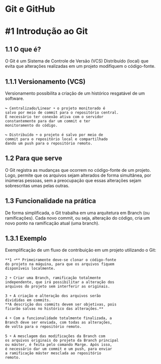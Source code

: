 # Git e GitHub

# #1 Introdução ao Git

## 1.1 O que é?
O Git é um Sistema de Controle de Versão (VCS)
Distribuído (local) que evita que alterações realizadas
em um projeto modifiquem o código-fonte.

## 1.1.1 Versionamento (VCS)
Versionamento possibilita a criação de um histórico
resgatável de um software.
```
↪ Centralizado/Linear ￫ o projeto monitorado é
salvo por meio de commit para o repositório central.
É necessário ter conexão ativa com o servidor
constantemente para dar um commit e ter
monitoramento do código.
```
```
↪ Distribuído ￫ o projeto é salvo por meio de
commit para o repositório local e compartilhado
dando um push para o repositório remoto.
```

## 1.2 Para que serve
O Git registra as mudanças que ocorrem no código-fonte
de um projeto. Logo, permite que os arquivos sejam
alterados de forma simultânea, por inúmeras pessoas,
sem a preocupação que essas alterações sejam
sobrescritas umas pelas outras.

## 1.3 Funcionalidade na prática
De forma simplificada, o Git trabalha em uma
arquitetura em Branch (ou ramificações). Cada novo
commit, ou seja, alteração do código, cria um novo
ponto na ramificação atual (uma branch).

## 1.3.1 Exemplo
Exemplificação de um fluxo de contribuição em um
projeto utilizando o Git:

```
**1 ￫** Primeiramente deve-se clonar o código-fonte
do projeto na máquina, para que os arquivos fiquem
disponíveis localmente.
```
```
2 ￫ Criar uma Branch, ramificação totalmente
independente, que irá possibilitar a alteração dos
arquivos do projeto sem interferir as originais.
```
```
3 ￫ A criação e alteração dos arquivos serão
divididas em commits.
**A descrição dos commits devem ser objetivas, pois
ficarão salvas no histórico das alterações.**
```
```
4 ￫ Com a funcionalidade totalmente finalizada, a
Branch deve ser enviada, com todas as alterações,
de volta para o repositório remoto.
```
```
5 ￫ A mesclagem das modificações da Branch com
os arquivos originais do projeto da Branch principal
ou máster, é feita pelo comando Marge. Após isso,
é necessário dar um commit e um push, para enviar
a ramificação máster mesclada ao repositório
remoto.
```